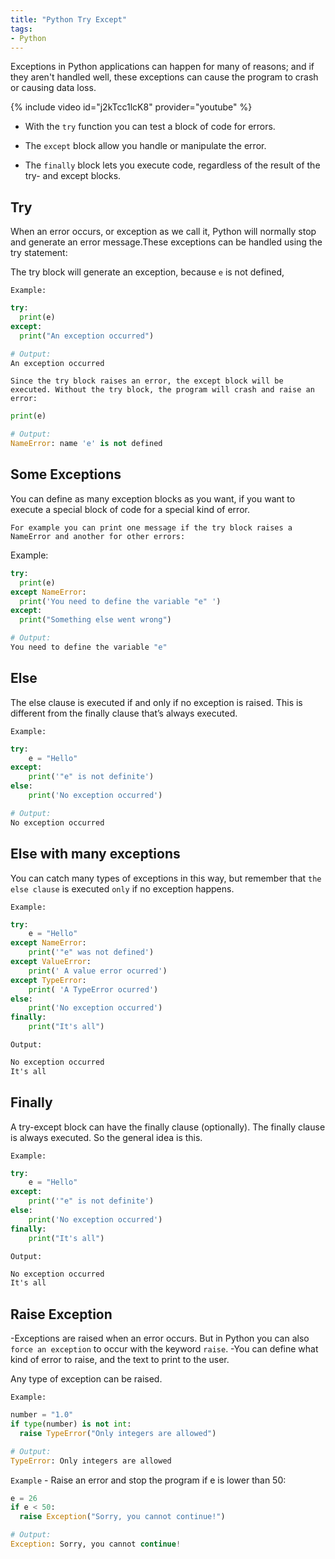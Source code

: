 ```yaml
---
title: "Python Try Except"
tags:
- Python
---
```


Exceptions in Python applications can happen for many of reasons; and if they aren't handled well, these exceptions can cause the program to crash or causing data loss.

{% include video id="j2kTcc1lcK8" provider="youtube" %}

- With the `try` function you can test a block of code for errors.

- The `except` block allow you handle or manipulate the error.

- The `finally` block lets you execute code, regardless of the result of the try- and except blocks.

## Try

When an error occurs, or exception as we call it, Python will normally stop and generate an error message.These exceptions can be handled using the try statement:

The try block will generate an exception, because `e` is not defined,

`Example:`

```python
try:
  print(e)
except:
  print("An exception occurred") 

# Output:
An exception occurred
```

`Since the try block raises an error, the except block will be executed. Without the try block, the program will crash and raise an error:`

```python
print(e)

# Output:
NameError: name 'e' is not defined
```

## Some Exceptions

You can define as many exception blocks as you want,  if you want to execute a special block of code for a special kind of error.

`For example you can print one message if the try block raises a NameError and another for other errors:`

Example:

```python
try:
  print(e)
except NameError:
  print('You need to define the variable "e" ')
except:
  print("Something else went wrong") 

# Output:
You need to define the variable "e"
```

## Else

The else clause is executed if and only if no exception is raised. This is different from the finally clause that’s always executed.

`Example:`

```python
try:
    e = "Hello"
except:
    print('"e" is not definite')
else:
    print('No exception occurred')

# Output:
No exception occurred
```

## Else with many exceptions

You can catch many types of exceptions in this way, but remember that `the else clause` is executed `only` if no exception happens.

`Example:`

```python
try:
    e = "Hello"
except NameError:
    print('"e" was not defined')
except ValueError:
    print(' A value error ocurred')
except TypeError:
    print( 'A TypeError ocurred')
else:
    print('No exception occurred')
finally:
    print("It's all")
```

`Output:`

```txt
No exception occurred
It's all
```

## Finally

A try-except block can have the finally clause (optionally). The finally clause is always executed.
So the general idea is this.

`Example:`

```python
try:
    e = "Hello"
except:
    print('"e" is not definite')
else:
    print('No exception occurred')
finally:
    print("It's all")
```

`Output:`

```txt
No exception occurred
It's all
```

## Raise Exception

-Exceptions are raised when an error occurs. But in Python you can also `force an exception` to occur with the keyword `raise`.
-You can define what kind of error to raise, and the text to print to the user.

Any type of exception can be raised.

`Example:`

```python
number = "1.0"
if type(number) is not int:
  raise TypeError("Only integers are allowed")

# Output:
TypeError: Only integers are allowed
```

`Example` - Raise an error and stop the program if e is lower than 50:

```python
e = 26
if e < 50:
  raise Exception("Sorry, you cannot continue!")

# Output:
Exception: Sorry, you cannot continue!
```
